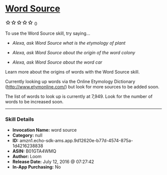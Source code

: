 # [Word Source](http://alexa.amazon.com/#skills/amzn1.echo-sdk-ams.app.9d12620e-b77d-4574-875a-1d4216238838)
![0 stars](../../images/ic_star_border_black_18dp_1x.png)![0 stars](../../images/ic_star_border_black_18dp_1x.png)![0 stars](../../images/ic_star_border_black_18dp_1x.png)![0 stars](../../images/ic_star_border_black_18dp_1x.png)![0 stars](../../images/ic_star_border_black_18dp_1x.png) 0

To use the Word Source skill, try saying...

* *Alexa, ask Word Source what is the etymology of plant*

* *Alexa, ask Word Source about the origin of the word colony*

* *Alexa, ask Word Source about the word car*

Learn more about the origins of words with the Word Source skill.

Currently looking up words via the Online Etymology Dictionary (http://www.etymonline.com/) but look for more sources to be added soon.

The list of words to look up is currently at 7,949. Look for the number of words to be increased soon.

***

### Skill Details

* **Invocation Name:** word source
* **Category:** null
* **ID:** amzn1.echo-sdk-ams.app.9d12620e-b77d-4574-875a-1d4216238838
* **ASIN:** B01GTA4WMQ
* **Author:** Loom
* **Release Date:** July 12, 2016 @ 07:27:42
* **In-App Purchasing:** No
